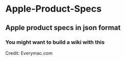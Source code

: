 # Apple-Product-Specs
## Apple product specs in json format
### You might want to build a wiki with this

Credit: Everymac.com
